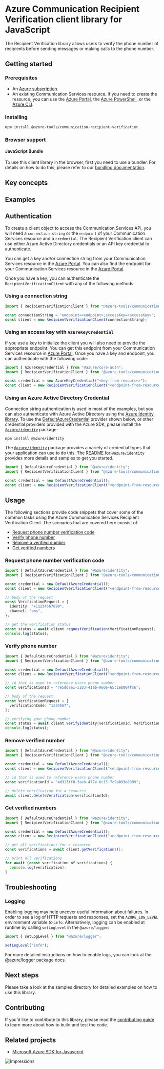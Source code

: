 # Azure Communication Recipient Verification client library for JavaScript

The Recipient Verification library allows users to verify the phone number of recipients before sending messages or making calls to the phone number.

## Getting started

### Prerequisites

- An [Azure subscription][azure_sub].
- An existing Communication Services resource. If you need to create the resource, you can use the [Azure Portal][azure_portal], the [Azure PowerShell][azure_powershell], or the [Azure CLI][azure_cli].

### Installing

```bash
npm install @azure-tools/communication-recipient-verification
```

### Browser support

#### JavaScript Bundle

To use this client library in the browser, first you need to use a bundler. For details on how to do this, please refer to our [bundling documentation](https://aka.ms/AzureSDKBundling).

## Key concepts

## Examples

## Authentication

To create a client object to access the Communication Services API, you will need a `connection string` or the `endpoint` of your Communication Services resource and a `credential`. The Recipient Verification client can use either Azure Active Directory credentials or an API key credential to authenticate.

You can get a key and/or connection string from your Communication Services resource in the [Azure Portal][azure_portal]. You can also find the endpoint for your Communication Services resource in the [Azure Portal][azure_portal].

Once you have a key, you can authenticate the `RecipientVerificationClient` with any of the following methods:

### Using a connection string

```ts snippet:ReadmeSampleCreateClient_ConnectionString
import { RecipientVerificationClient } from "@azure-tools/communication-recipient-verification";

const connectionString = "endpoint=<endpoint>;accessKey=<accessKey>";
const client = new RecipientVerificationClient(connectionString);
```

### Using an access key with `AzureKeyCredential`

If you use a key to initialize the client you will also need to provide the appropriate endpoint. You can get this endpoint from your Communication Services resource in [Azure Portal][azure_portal]. Once you have a key and endpoint, you can authenticate with the following code:

```ts snippet:ReadmeSampleCreateClient_KeyCredential
import { AzureKeyCredential } from "@azure/core-auth";
import { RecipientVerificationClient } from "@azure-tools/communication-recipient-verification";

const credential = new AzureKeyCredential("<key-from-resource>");
const client = new RecipientVerificationClient("<endpoint-from-resource>", credential);
```

### Using an Azure Active Directory Credential

Connection string authentication is used in most of the examples, but you can also authenticate with Azure Active Directory using the [Azure Identity library][azure_identity]. To use the [DefaultAzureCredential][defaultazurecredential] provider shown below, or other credential providers provided with the Azure SDK, please install the [`@azure/identity`][azure_identity] package:

```bash
npm install @azure/identity
```

The [`@azure/identity`][azure_identity] package provides a variety of credential types that your application can use to do this. The [README for `@azure/identity`][azure_identity_readme] provides more details and samples to get you started.

```ts snippet:ReadmeSampleCreateClient_DefaultAzureCredential
import { DefaultAzureCredential } from "@azure/identity";
import { RecipientVerificationClient } from "@azure-tools/communication-recipient-verification";

const credential = new DefaultAzureCredential();
const client = new RecipientVerificationClient("<endpoint-from-resource>", credential);
```

## Usage

The following sections provide code snippets that cover some of the common tasks using the Azure Communication Services Recipient Verification Client. The scenarios that are covered here consist of:

- [Request phone number verification code](#request-phone-number-verification-code)
- [Verify phone number](#verify-phone-number)
- [Remove a verified number](#remove-verified-number)
- [Get verified numbers](#get-verified-numbers)

### Request phone number verification code

```ts snippet:ReadmeSampleRequestVerification
import { DefaultAzureCredential } from "@azure/identity";
import { RecipientVerificationClient } from "@azure-tools/communication-recipient-verification";

const credential = new DefaultAzureCredential();
const client = new RecipientVerificationClient("<endpoint-from-resource>", credential);

// body of the request
const VerificationRequest = {
  identity: "+11234567890",
  channel: "sms",
};

// get the verification status
const status = await client.requestVerification(VerificationRequest);
console.log(status);
```

### Verify phone number

```ts snippet:ReadmeSampleVerifyIdentity
import { DefaultAzureCredential } from "@azure/identity";
import { RecipientVerificationClient } from "@azure-tools/communication-recipient-verification";

const credential = new DefaultAzureCredential();
const client = new RecipientVerificationClient("<endpoint-from-resource>", credential);

// id that is used to reference users phone number
const verificationId = "7e5dd7e1-5203-41ab-960e-65c1eb804fc6";

// body of the request
const VerificationRequest = {
  verificationCode: "1234567",
};

// verifying your phone number
const status = await client.verifyIdentity(verificationId, VerificationRequest);
console.log(status);
```

### Remove verified number

```ts snippet:ReadmeSampleDeleteVerification
import { DefaultAzureCredential } from "@azure/identity";
import { RecipientVerificationClient } from "@azure-tools/communication-recipient-verification";

const credential = new DefaultAzureCredential();
const client = new RecipientVerificationClient("<endpoint-from-resource>", credential);

// id that is used to reference users phone number
const verificationId = "4d313ff0-3aeb-477e-8c15-7c9a893e8999";

// delete verification for a resource
await client.deleteVerification(verificationId);
```

### Get verified numbers

```ts snippet:ReadmeSampleGetVerifications
import { DefaultAzureCredential } from "@azure/identity";
import { RecipientVerificationClient } from "@azure-tools/communication-recipient-verification";

const credential = new DefaultAzureCredential();
const client = new RecipientVerificationClient("<endpoint-from-resource>", credential);

// get all verifications for a resource
const verifications = await client.getVerifications();

// print all verifications
for await (const verification of verifications) {
  console.log(verification);
}
```

## Troubleshooting

### Logging

Enabling logging may help uncover useful information about failures. In order to see a log of HTTP requests and responses, set the `AZURE_LOG_LEVEL` environment variable to `info`. Alternatively, logging can be enabled at runtime by calling `setLogLevel` in the `@azure/logger`:

```ts snippet:SetLogLevel
import { setLogLevel } from "@azure/logger";

setLogLevel("info");
```

For more detailed instructions on how to enable logs, you can look at the [@azure/logger package docs](https://github.com/Azure/azure-sdk-for-js/tree/main/sdk/core/logger).

## Next steps

Please take a look at the samples directory for detailed examples on how to use this library.

## Contributing

If you'd like to contribute to this library, please read the [contributing guide](https://github.com/Azure/azure-sdk-for-js/blob/main/CONTRIBUTING.md) to learn more about how to build and test the code.

## Related projects

- [Microsoft Azure SDK for Javascript](https://github.com/Azure/azure-sdk-for-js)

[azure_cli]: https://learn.microsoft.com/cli/azure
[azure_sub]: https://azure.microsoft.com/free/
[azure_portal]: https://portal.azure.com
[azure_powershell]: https://learn.microsoft.com/powershell/module/az.communication/new-azcommunicationservice
[defaultazurecredential]: https://github.com/Azure/azure-sdk-for-js/tree/main/sdk/identity/identity#defaultazurecredential
[azure_identity]: https://github.com/Azure/azure-sdk-for-js/tree/main/sdk/identity/identity
[azure_identity_readme]: https://github.com/Azure/azure-sdk-for-js/blob/main/sdk/identity/identity/README.md

![Impressions](https://azure-sdk-impressions.azurewebsites.net/api/impressions/azure-sdk-for-js%2Fsdk%2Fcommunication%2Fcommunication-toll-free-verification%2FREADME.png)
